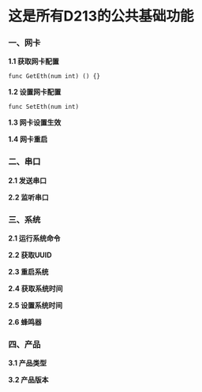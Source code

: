 # 这是所有D213的公共基础功能

###  一、网卡
**1.1 获取网卡配置**

```
func GetEth(num int) () {}
```

**1.2 设置网卡配置**

```
func SetEth(num int)
```

**1.3 网卡设置生效**

**1.4 网卡重启**

###  二、串口
**2.1 发送串口** 

**2.2 监听串口** 

###  三、系统
**2.1 运行系统命令**

**2.2 获取UUID**

**2.3 重启系统**

**2.4 获取系统时间**

**2.5 设置系统时间**

**2.6 蜂鸣器**

###  四、产品
**3.1 产品类型**

**3.2 产品版本**